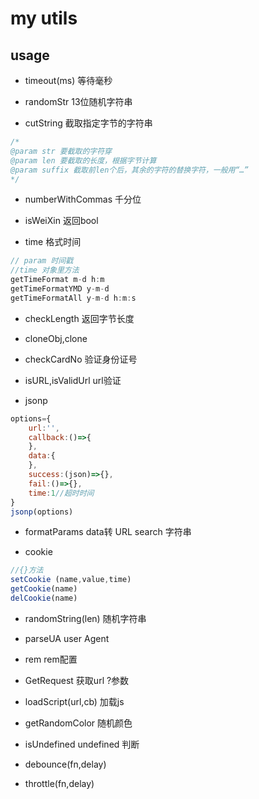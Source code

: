 # my utils 

## usage

- timeout(ms) 等待毫秒
  
- randomStr  13位随机字符串 
  
- cutString 截取指定字节的字符串 
```js
/*
@param str 要截取的字符穿
@param len 要截取的长度，根据字节计算
@param suffix 截取前len个后，其余的字符的替换字符，一般用“…”
*/
 ```
- numberWithCommas 千分位

- isWeiXin 返回bool

- time 格式时间
```js
// param 时间戳
//time 对象里方法
getTimeFormat m-d h:m
getTimeFormatYMD y-m-d
getTimeFormatAll y-m-d h:m:s
```
- checkLength 返回字节长度

- cloneObj,clone 

- checkCardNo 验证身份证号

- isURL,isValidUrl url验证

- jsonp 
```js
options={
    url:'',
    callback:()=>{
    },
    data:{
    },
    success:(json)=>{},
    fail:()=>{},
    time:1//超时时间
}
jsonp(options)
```
- formatParams data转 URL search 字符串

- cookie
```js
//{}方法
setCookie (name,value,time)
getCookie(name)
delCookie(name)
```
- randomString(len) 随机字符串

- parseUA user Agent

- rem rem配置

- GetRequest 获取url ?参数

- loadScript(url,cb)  加载js

- getRandomColor 随机颜色

- isUndefined undefined 判断

- debounce(fn,delay)

- throttle(fn,delay)